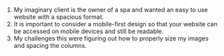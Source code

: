1. My imaginary client is the owner of a spa and wanted an easy to use website with a spacious format.
2. It is important to consider a mobile-first design so that your website can be accessed on mobile devices and still be readable.
3. My challenges this were figuring out how to properly size my images and spacing the columns.
